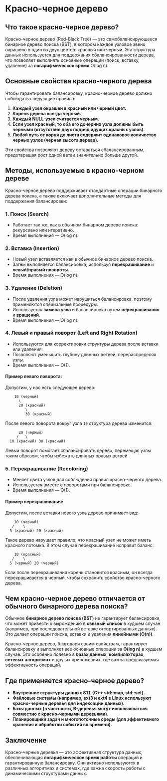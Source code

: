 # Красно-черное дерево

## Что такое красно-черное дерево?
Красно-черное дерево (Red-Black Tree) — это самобалансирующееся бинарное дерево поиска (BST), в котором каждое узловое звено окрашено в один из двух цветов: красный или черный. Эта структура данных используется для поддержания сбалансированности дерева, что позволяет выполнять основные операции (поиск, вставку, удаление) за **логарифмическое время** O(log n).

## Основные свойства красно-черного дерева
Чтобы гарантировать балансировку, красно-черное дерево должно соблюдать следующие правила:

1. **Каждый узел окрашен в красный или черный цвет.**
2. **Корень дерева всегда черный.**
3. **Каждый NULL-узел считается черным.**
4. **Если узел красный, то оба его дочерних узла должны быть черными (отсутствие двух подряд идущих красных узлов).**
5. **Любой путь от корня до листа содержит одинаковое количество черных узлов (черная высота дерева).**

Эти свойства позволяют дереву оставаться сбалансированным, предотвращая рост одной ветви значительно больше другой.

## Методы, используемые в красно-черном дереве
Красно-черное дерево поддерживает стандартные операции бинарного дерева поиска, а также включает дополнительные методы для поддержания балансировки:

### 1. **Поиск (Search)**
   - Работает так же, как в обычном бинарном дереве поиска: рекурсивно или итеративно.
   - Время выполнения — O(log n).

### 2. **Вставка (Insertion)**
   - Новый узел вставляется как в обычное бинарное дерево поиска.
   - Затем выполняется балансировка, используя **перекрашивание** и **левый/правый повороты**.
   - Время выполнения — O(log n).

### 3. **Удаление (Deletion)**
   - После удаления узла может нарушиться балансировка, поэтому применяются специальные процедуры.
   - Используется **замена узла** и балансировка путем **перекрашивания** и **вращений**.
   - Время выполнения — O(log n).

### 4. **Левый и правый поворот (Left and Right Rotation)**
   - Используются для корректировки структуры дерева после вставки или удаления.
   - Позволяют уменьшить глубину длинных ветвей, перераспределяя узлы.
   - Время выполнения — O(1).

#### Пример левого поворота:
Допустим, у нас есть следующее дерево:
```
    10 (черный)
      \
      20 (красный)
         \
         30 (красный)
```
После левого поворота вокруг узла `10` структура дерева изменится:
```
      20 (черный)
     /   \
  10 (красный) 30 (красный)
```
Левый поворот помогает сбалансировать дерево, перемещая узлы таким образом, чтобы избежать длинных правых ветвей.

### 5. **Перекрашивание (Recoloring)**
   - Меняет цвета узлов для соблюдения правил красно-черного дерева.
   - Используется вместе с поворотами при балансировке.
   - Время выполнения — O(1).

#### Пример перекрашивания:
Допустим, после вставки нового узла дерево принимает вид:
```
    10 (черный)
   /    \
  5 (красный) 20 (красный)
```
Такое дерево нарушает правило, что красный узел не может иметь красного потомка. В этом случае перекрашивание исправит баланс:
```
    10 (красный)
   /    \
  5 (черный) 20 (черный)
```
Если после перекрашивания корень становится красным, он всегда перекрашивается в черный, чтобы сохранить свойство красно-черного дерева.

## Чем красно-черное дерево отличается от обычного бинарного дерева поиска?

Обычное **бинарное дерево поиска (BST)** не гарантирует балансировки, что может привести к вырождению в **связный список** в худшем случае (например, при последовательной вставке отсортированных данных). Это делает операции поиска, вставки и удаления **линейными (O(n))**.

Красно-черное дерево, благодаря своим свойствам, гарантирует балансировку и выполняет все основные операции за **O(log n)** в худшем случае. Это особенно полезно в **базах данных**, **компиляхторах**, **сетевых алгоритмах** и других приложениях, где важна предсказуемая эффективность операций.

## Где применяется красно-черное дерево?
- **Внутренние структуры данных STL (C++ std::map, std::set).**
- **Файловые системы (например, ext3 и ext4 в Linux используют красно-черные деревья для индексации данных).**
- **Базы данных (в частности, B-деревья могут использоваться совместно с красно-черными деревьями).**
- **Планировщики задач и многопоточные среды (для эффективного хранения и обработки событий во времени).**

## Заключение
Красно-черные деревья — это эффективная структура данных, обеспечивающая **логарифмическое время работы** операций и гарантированную балансировку. Они активно используются в различных алгоритмах и системах, где важна скорость работы с динамическими структурами данных.